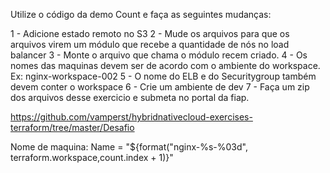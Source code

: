 Utilize o código da demo Count e faça as seguintes mudanças:

1 - Adicione estado remoto no S3
2 - Mude os arquivos para que os arquivos virem um módulo que recebe a quantidade de nós no load balancer
3 - Monte o arquivo que chama o módulo recem criado.
4 - Os nomes das maquinas devem ser de acordo com o ambiente do workspace. Ex: nginx-workspace-002
5 - O nome do ELB e do Securitygroup também devem conter o workspace
6 - Crie um ambiente de dev
7 - Faça um zip dos arquivos desse exercicio e submeta no portal da fiap.


https://github.com/vamperst/hybridnativecloud-exercises-terraform/tree/master/Desafio

Nome de maquina:
Name = "${format("nginx-%s-%03d", terraform.workspace,count.index + 1)}"